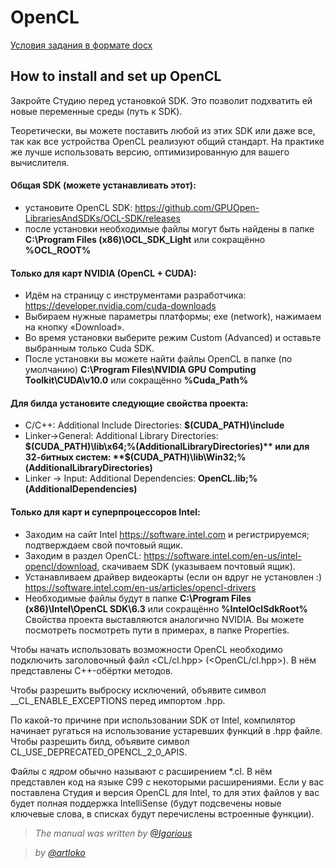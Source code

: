 # OpenCL

[Условия задания в формате docx](https://github.com/artloko/BSU/blob/master/Computer%20Architecture/OpenCL/%D0%97%D0%B0%D0%B4%D0%B0%D0%BD%D0%B8%D1%8F.docx)

## How to install and set up OpenCL

Закройте Студию перед установкой SDK. Это позволит подхватить ей новые переменные среды (путь к SDK).

Теоретически, вы можете поставить любой из этих SDK или даже все, так как все устройства OpenCL реализуют общий стандарт. На практике же лучше использовать версию, оптимизированную для вашего вычислителя.

#### Общая SDK (можете устанавливать этот): 
  - установите OpenCL SDK: https://github.com/GPUOpen-LibrariesAndSDKs/OCL-SDK/releases  
  - после установки необходимые файлы могут быть найдены в папке **C:\Program Files (x86)\OCL_SDK_Light** или сокращённо **%OCL_ROOT%**

#### Только для карт NVIDIA (OpenCL + CUDA):
  - Идём на страницу с инструментами разработчика: https://developer.nvidia.com/cuda-downloads
  - Выбираем нужные параметры платформы; exe (network), нажимаем на кнопку «Download».
  - Во время установки выберите режим Custom (Advanced) и оставьте выбранным только Cuda SDK.
  - После установки вы можете найти файлы OpenCL в папке (по умолчанию) **C:\Program Files\NVIDIA GPU Computing Toolkit\CUDA\v10.0** или сокращённо **%Cuda_Path%**

#### Для билда установите следующие свойства проекта:
  - C/C++: Additional Include Directories:
**$(CUDA_PATH)\include**
  - Linker->General: Additional Library Directories:
**$(CUDA_PATH)\lib\x64;%(AdditionalLibraryDirectories)**
или для 32-битных систем:  **$(CUDA_PATH)\lib\Win32;%(AdditionalLibraryDirectories)**
  - Linker → Input: Additional Dependencies:
**OpenCL.lib;%(AdditionalDependencies)**

#### Только для карт и суперпроцессоров Intel:
  - Заходим на сайт Intel https://software.intel.com  и регистрируемся; подтверждаем свой почтовый ящик.
  - Заходим в раздел OpenCL: https://software.intel.com/en-us/intel-opencl/download, скачиваем SDK (указываем почтовый ящик).
  - Устанавливаем драйвер видеокарты (если он вдруг не установлен :) https://software.intel.com/en-us/articles/opencl-drivers 
  - Необходимые файлы будут в папке **C:\Program Files (x86)\Intel\OpenCL SDK\6.3** или сокращённо **%IntelOclSdkRoot%**
Свойства проекта выставляются аналогично NVIDIA.
Вы можете посмотреть посмотреть пути в примерах, в папке Properties.

Чтобы начать использовать возможности OpenCL необходимо подключить заголовочный файл <CL/cl.hpp> (<OpenCL/cl.hpp>). В нём представлены C++-обёртки методов.

Чтобы разрешить выброску исключений, объявите символ __CL_ENABLE_EXCEPTIONS перед импортом .hpp.

По какой-то причине при использовании SDK от Intel, компилятор начинает ругаться на использование устаревших функций в .hpp файле. Чтобы разрешить билд, объявите символ  CL_USE_DEPRECATED_OPENCL_2_0_APIS.

Файлы с *ядром* обычно называют с расширением *.cl. В нём представлен код на языке С99 с некоторыми расширениями.
Если у вас поставлена Студия и версия OpenCL для Intel, то для этих файлов у вас будет полная поддержка IntelliSense (будут подсвечены новые ключевые слова, в списках будут перечислены встроенные функции).

 > *The manual was written by [@Igorious](https://github.com/Igorious)*
 
 
 > *by [@artloko](https://github.com/artloko)*
